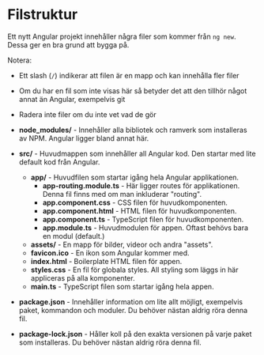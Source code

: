 # Filstruktur

Ett nytt Angular projekt innehåller några filer som kommer från `ng new`. Dessa ger en bra grund att bygga på.

Notera:

- Ett slash (`/`) indikerar att filen är en mapp och kan innehålla fler filer
- Om du har en fil som inte visas här så betyder det att den tillhör något annat än Angular, exempelvis git
- Radera inte filer om du inte vet vad de gör

- **node_modules/** - Innehåller alla bibliotek och ramverk som installeras av NPM. Angular ligger bland annat här.
- **src/** - Huvudmappen som innehåller all Angular kod. Den startar med lite default kod från Angular.
  - **app/** - Huvudfilen som startar igång hela Angular applikationen.
    - **app-routing.module.ts** - Här ligger routes för applikationen. Denna fil finns med om man inkluderar "routing".
    - **app.component.css** - CSS filen för huvudkomponenten.
    - **app.component.html** - HTML filen för huvudkomponenten.
    - **app.component.ts** - TypeScript filen för huvudkomponenten.
    - **app.module.ts** - Huvudmodulen för appen. Oftast behövs bara en modul (default.)
  - **assets/** - En mapp för bilder, videor och andra "assets".
  - **favicon.ico** - En ikon som Angular kommer med.
  - **index.html** - Boilerplate HTML filen för appen.
  - **styles.css** - En fil för globala styles. All styling som läggs in här appliceras på alla komponenter.
  - **main.ts** - TypeScript filen som startar igång hela appen.
- **package.json** - Innehåller information om lite allt möjligt, exempelvis paket, kommandon och moduler. Du behöver nästan aldrig röra denna fil.
- **package-lock.json** - Håller koll på den exakta versionen på varje paket som installeras. Du behöver nästan aldrig röra denna fil.
